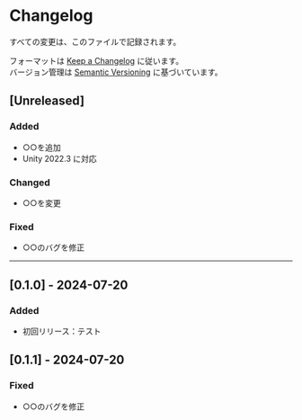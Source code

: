 ﻿# Changelog

すべての変更は、このファイルで記録されます。

フォーマットは [Keep a Changelog](https://keepachangelog.com/ja/1.0.0/) に従います。  
バージョン管理は [Semantic Versioning](https://semver.org/lang/ja/) に基づいています。

## [Unreleased]
### Added
- ○○を追加
- Unity 2022.3 に対応

### Changed
- ○○を変更

### Fixed
- ○○のバグを修正

---

## [0.1.0] - 2024-07-20
### Added
- 初回リリース：テスト

## [0.1.1] - 2024-07-20
### Fixed
- ○○のバグを修正